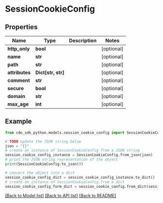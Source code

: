# SessionCookieConfig


## Properties

Name | Type | Description | Notes
------------ | ------------- | ------------- | -------------
**http_only** | **bool** |  | [optional] 
**name** | **str** |  | [optional] 
**path** | **str** |  | [optional] 
**attributes** | **Dict[str, str]** |  | [optional] 
**comment** | **str** |  | [optional] 
**secure** | **bool** |  | [optional] 
**domain** | **str** |  | [optional] 
**max_age** | **int** |  | [optional] 

## Example

```python
from cdo_sdk_python.models.session_cookie_config import SessionCookieConfig

# TODO update the JSON string below
json = "{}"
# create an instance of SessionCookieConfig from a JSON string
session_cookie_config_instance = SessionCookieConfig.from_json(json)
# print the JSON string representation of the object
print(SessionCookieConfig.to_json())

# convert the object into a dict
session_cookie_config_dict = session_cookie_config_instance.to_dict()
# create an instance of SessionCookieConfig from a dict
session_cookie_config_form_dict = session_cookie_config.from_dict(session_cookie_config_dict)
```
[[Back to Model list]](../README.md#documentation-for-models) [[Back to API list]](../README.md#documentation-for-api-endpoints) [[Back to README]](../README.md)


